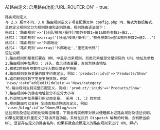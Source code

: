 A)路由定义:
    启用路由功能:'URL_ROUTER_ON' = true;

    路由规则定义
    与 2.x 版本不同，3.0 路由规则定义于项目配置文件 config.php 内，格式为数组格式，具体定义规则又分为规则路由和正则路由。规则路由语法如下：
    格式1：'路由规则'=>'[分组/模块/操作]?额外参数1=值1&额外参数2=值2...'
    格式2：'路由规则'=>array('[分组/模块/操作]','额外参数1=值1&额外参数2=值2...')
    格式3：'路由规则'=>'外部地址'
    格式4：'路由规则'=>array('外部地址','重定向代码')
    语法说明
    1.路由规则即是我们要在 URL 中显示出来规则，后面元素值部分是实际的 URL 地址及参数
    2.路由规则中如果以 : 开头，表示动态变量，否则为静态地址
    3.格式2的额外参数可以传入数组或者字符串
    4.路由规则支持变量的数字约束定义，例如：'product/:id\d'=>'Products/Show'
    5.路由规则非数字变量支持排除，例如 'news/:cate^add|edit|delete'=>'News/category'
    ?6.路由规则支持完整匹配定义，例如：'product/:id\d$'=>'Products/Show'
    7.路由规则中的静态地址部分不区分大小写
    8.外部地址中如果要引用动态变量， 采用 :1、:2 的方式
    9.规则路由可以支持 全动态和动静结合定义，例如 ':user/blog/:id'=>'Home/Blog/user'
    这些规则及语法说明比较晦涩难懂，下面会有实例来对照以便理解上述路由规则及语法说明。
    如果在配置文件里定义了路由开启功能，系统在执行 Dispatch 解析的时候，会判断当前 URL 是否存在定义的路由名称，如果有就会按照定义的路由规则来进行 URL 解析。


